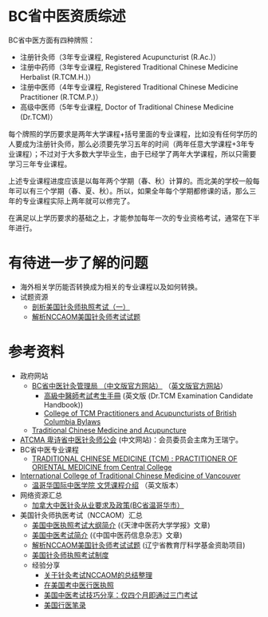 # BC省中医资质综述

BC省中医方面有四种牌照：

* 注册针灸师（3年专业课程, Registered Acupuncturist (R.Ac.)）
* 注册中药师（3年专业课程, Registered Traditional Chinese Medicine Herbalist (R.TCM.H.)）
* 注册中医师（4年专业课程, Registered Traditional Chinese Medicine Practitioner (R.TCM.P.)）
* 高级中医师（5年专业课程, Doctor of Traditional Chinese Medicine (Dr.TCM)）

每个牌照的学历要求是两年大学课程+括号里面的专业课程，比如没有任何学历的人要成为注册针灸师，那么必须要先学习五年的时间（两年任意大学课程+3年专业课程）；不过对于大多数大学毕业生，由于已经学了两年大学课程，所以只需要学习三年专业课程。

上述专业课程进度应该是以每年两个学期（春、秋）计算的。而北美的学校一般每年可以有三个学期（春、夏、秋）。所以，如果全年每个学期都修课的话，那么三年的专业课程实际上两年就可以修完了。

在满足以上学历要求的基础之上，才能参加每年一次的专业资格考试，通常在下半年进行。

# 有待进一步了解的问题

* 海外相关学历能否转换成为相关的专业课程以及如何转换。
* 试题资源
    * [剖析美国针灸师执照考试（一）](http://www.chinadmd.com/search.do?nkey=%E5%89%96%E6%9E%90%E7%BE%8E%E5%9B%BD%E9%92%88%E7%81%B8%E5%B8%88%E6%89%A7%E7%85%A7%E8%80%83%E8%AF%95%EF%BC%88%E4%B8%80%EF%BC%89)
    * [解析NCCAOM美国针灸师考试试题](http://mall.cnki.net/magazine/article/ZYHS200704038.htm)

# 参考资料

* 政府网站
    * [BC省中医针灸管理局 （中文版官方网站）](http://www.ctcma.bc.ca/ctcma_chn_simplified/) （[英文版官方网站](http://www.ctcma.bc.ca)）
        * [高級中醫師考試考生手冊](http://www.ctcma.bc.ca/media/1322/2017_drtcm_examination_candidate_handbook.pdf) (英文版 (Dr.TCM Examination Candidate Handbook))
        * [College of TCM Practitioners and Acupuncturists of British Columbia Bylaws](http://www.ctcma.bc.ca/media/1296/2016-11-27-ctcma-bylaw.pdf)
    * [Traditional Chinese Medicine and Acupuncture](http://www2.gov.bc.ca/gov/content/health/practitioner-professional-resources/professional-regulation/traditional-chinese-medicine-and-acupuncture)
* [ATCMA 卑诗省中医针灸师公会](http://atcma.org/zh-hans/) (中文网站)：会员委员会主席为王瑞宁。
* BC省中医专业课程
    * [TRADITIONAL CHINESE MEDICINE (TCM) : PRACTITIONER OF ORIENTAL MEDICINE from Central College](http://centralcollege.ca/index.php/pageMove/page/programs/pra)
* [International College of Traditional Chinese Medicine of Vancouver](http://www.tcmcollege.com/programs/)
    * [温哥华国际中医学院 文凭课程介绍](http://www.tcmcollege.com/wp-content/uploads/2017/01/20170112-Program-Information-Sheet-Bluesheet-515X-detail.pdf) （英文版本）
* 网络资源汇总
    * [加拿大中医针灸从业要求及政策(BC省温哥华市）](https://www.ourdream.ca/forums/thread-125349-1-1.html)
* 美国针灸师执医考试（NCCAOM）汇总
    * [美国中医执照考试大纲简介](http://www.tjzhongyiyao.com/tjzyydxxb/ch/reader/create_pdf.aspx?file_no=20110221) (《天津中医药大学学报》文章)
    * [美国中医考试简介](http://pan.baidu.com/s/1slM9VMt) (《中国中医药信息杂志》文章)
    * [解析NCCAOM美国针灸师考试试题](https://wenku.baidu.com/view/3806862ced630b1c59eeb5ea) (辽宁省教育厅科学基金资助项目)
    * [美国针灸师执照考试制度](https://www.douban.com/note/274383850/)
    * 经验分享
        * [关于针灸考试NCCAOM的总结整理](http://www.dxy.cn/bbs/topic/22162876)
        * [在美国考中医行医执照](https://tieba.baidu.com/p/1474755003) 
        * [美国中医考试技巧分享：仅四个月即通过三门考试](http://nccaom.hongjingedu.com/zixun/2017/0210/660.html)
        * [美国行医笔录](http://www.acupuncturepeople.com/subpage/usanotes/how-to-get-license.htm)
